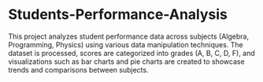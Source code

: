 # Students-Performance-Analysis
This project analyzes student performance data across subjects (Algebra, Programming, Physics) using various data manipulation techniques. The dataset is processed, scores are categorized into grades (A, B, C, D, F), and visualizations such as bar charts and pie charts are created to showcase trends and comparisons between subjects.
